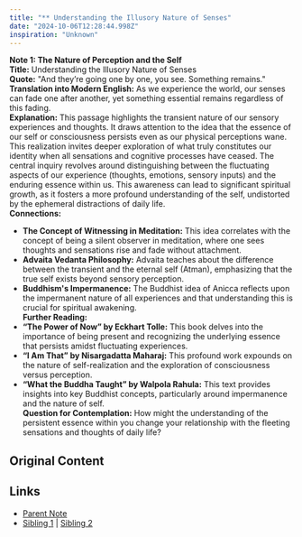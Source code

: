 ```yaml
---
title: "** Understanding the Illusory Nature of Senses"
date: "2024-10-06T12:28:44.998Z"
inspiration: "Unknown"
---
```


  
**Note 1: The Nature of Perception and the Self**  
**Title:** Understanding the Illusory Nature of Senses  
**Quote:** "And they’re going one by one, you see. Something remains."  
**Translation into Modern English:** As we experience the world, our senses can fade one after another, yet something essential remains regardless of this fading.  
**Explanation:** This passage highlights the transient nature of our sensory experiences and thoughts. It draws attention to the idea that the essence of our self or consciousness persists even as our physical perceptions wane. This realization invites deeper exploration of what truly constitutes our identity when all sensations and cognitive processes have ceased. The central inquiry revolves around distinguishing between the fluctuating aspects of our experience (thoughts, emotions, sensory inputs) and the enduring essence within us. This awareness can lead to significant spiritual growth, as it fosters a more profound understanding of the self, undistorted by the ephemeral distractions of daily life.  
**Connections:**  
- **The Concept of Witnessing in Meditation:** This idea correlates with the concept of being a silent observer in meditation, where one sees thoughts and sensations rise and fade without attachment.  
- **Advaita Vedanta Philosophy:** Advaita teaches about the difference between the transient and the eternal self (Atman), emphasizing that the true self exists beyond sensory perception.  
- **Buddhism's Impermanence:** The Buddhist idea of Anicca reflects upon the impermanent nature of all experiences and that understanding this is crucial for spiritual awakening.  
**Further Reading:**  
- **“The Power of Now” by Eckhart Tolle:** This book delves into the importance of being present and recognizing the underlying essence that persists amidst fluctuating experiences.  
- **“I Am That” by Nisargadatta Maharaj:** This profound work expounds on the nature of self-realization and the exploration of consciousness versus perception.  
- **“What the Buddha Taught” by Walpola Rahula:** This text provides insights into key Buddhist concepts, particularly around impermanence and the nature of self.  
**Question for Contemplation:** How might the understanding of the persistent essence within you change your relationship with the fleeting sensations and thoughts of daily life?  


## Original Content



## Links

- [Parent Note](/parent-note.md)
- [Sibling 1](/zettel1.md) | [Sibling 2](/zettel2.md)
